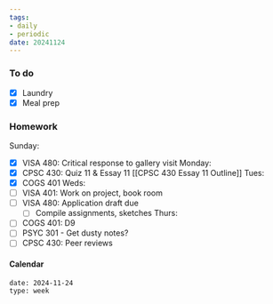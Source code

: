```yaml
---
tags:
- daily
- periodic
date: 20241124
---
```


### To do
- [x] Laundry
- [x] Meal prep

### Homework
Sunday: 
- [x] VISA 480: Critical response to gallery visit
Monday: 
- [x] CPSC 430: Quiz 11 & Essay 11 [[CPSC 430 Essay 11 Outline]]
Tues:
- [x] COGS 401
Weds:
- [ ] VISA 401: Work on project, book room
- [ ] VISA 480: Application draft due
	- [ ] Compile assignments, sketches
Thurs:
- [ ] COGS 401: D9 
- [ ] PSYC 301 - Get dusty notes? 
- [ ] CPSC 430: Peer reviews

#### Calendar
```gEvent
date: 2024-11-24
type: week
```



